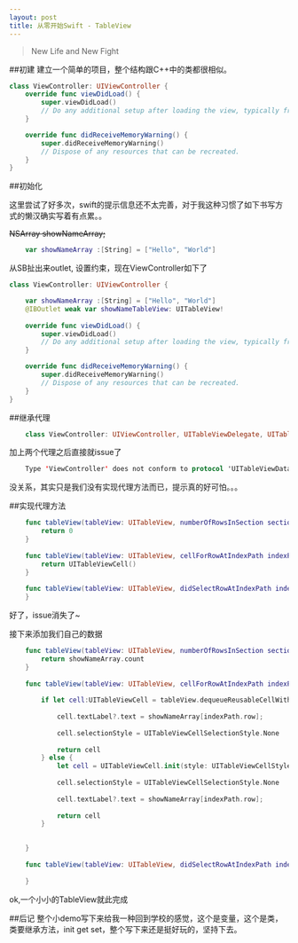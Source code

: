 ```yaml
---
layout: post
title: 从零开始Swift - TableView
---
```


> New Life and New Fight

##初建
建立一个简单的项目，整个结构跟C++中的类都很相似。

~~~swift
class ViewController: UIViewController {
    override func viewDidLoad() {
        super.viewDidLoad()
        // Do any additional setup after loading the view, typically from a nib.
    }

    override func didReceiveMemoryWarning() {
        super.didReceiveMemoryWarning()
        // Dispose of any resources that can be recreated.
    }
}
~~~

##初始化

这里尝试了好多次，swift的提示信息还不太完善，对于我这种习惯了如下书写方式的懒汉确实写着有点累。。

~~NSArray showNameArray;~~

~~~swift
    var showNameArray :[String] = ["Hello", "World"]
~~~

从SB扯出来outlet, 设置约束，现在ViewController如下了

~~~swift
class ViewController: UIViewController {

    var showNameArray :[String] = ["Hello", "World"]
    @IBOutlet weak var showNameTableView: UITableView!
    
    override func viewDidLoad() {
        super.viewDidLoad()
        // Do any additional setup after loading the view, typically from a nib.
    }

    override func didReceiveMemoryWarning() {
        super.didReceiveMemoryWarning()
        // Dispose of any resources that can be recreated.
    }
}
~~~

##继承代理
~~~swift
	class ViewController: UIViewController, UITableViewDelegate, UITableViewDataSource
~~~
加上两个代理之后直接就issue了

~~~swift
 	Type 'ViewController' does not conform to protocol 'UITableViewDataSource'
~~~
没关系，其实只是我们没有实现代理方法而已，提示真的好可怕。。。

##实现代理方法

~~~swift
 	func tableView(tableView: UITableView, numberOfRowsInSection section: Int) -> Int {
        return 0
    }
    
    func tableView(tableView: UITableView, cellForRowAtIndexPath indexPath: NSIndexPath) -> UITableViewCell {
        return UITableViewCell()
    }
    
    func tableView(tableView: UITableView, didSelectRowAtIndexPath indexPath: NSIndexPath) {
    }
~~~
好了，issue消失了~

接下来添加我们自己的数据

~~~swift
    func tableView(tableView: UITableView, numberOfRowsInSection section: Int) -> Int {
        return showNameArray.count
    }
    
    func tableView(tableView: UITableView, cellForRowAtIndexPath indexPath: NSIndexPath) -> UITableViewCell {
        
        if let cell:UITableViewCell = tableView.dequeueReusableCellWithIdentifier("Cell") {
            
            cell.textLabel?.text = showNameArray[indexPath.row];
            
            cell.selectionStyle = UITableViewCellSelectionStyle.None
            
            return cell
        } else {
            let cell = UITableViewCell.init(style: UITableViewCellStyle.Default, reuseIdentifier: "Cell");
            
            cell.selectionStyle = UITableViewCellSelectionStyle.None
            
            cell.textLabel?.text = showNameArray[indexPath.row];
            
            return cell
        }
        

    }
    
    func tableView(tableView: UITableView, didSelectRowAtIndexPath indexPath: NSIndexPath) {
        
    }
~~~

ok,一个小小的TableView就此完成

##后记
整个小demo写下来给我一种回到学校的感觉，这个是变量，这个是类，类要继承方法，init get set，整个写下来还是挺好玩的，坚持下去。
